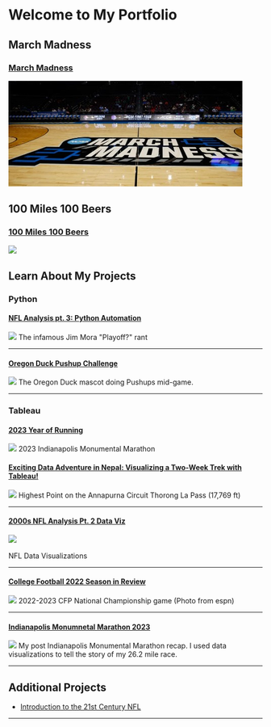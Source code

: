 # Welcome to My Portfolio

## March Madness
### [March Madness](/MM.html)
<img src="images/MM.jpg?raw=true"/>


## 100 Miles 100 Beers
### [100 Miles 100 Beers](/100.html)
<img src="images/Wilt.jpg?raw=true"/>



## Learn About My Projects
### Python

#### [NFL Analysis pt. 3: Python Automation](https://www.linkedin.com/pulse/nfl-analysis-pt-3-python-automation-andrew-redston-rjjhc%3FtrackingId=jzKWYE1FR%252BKboM%252BbIQHRNQ%253D%253D/?trackingId=jzKWYE1FR%2BKboM%2BbIQHRNQ%3D%3D)
<img src="images/playoffs.png?raw=true"/>
The infamous Jim Mora "Playoff?" rant

---

#### [Oregon Duck Pushup Challenge](https://www.linkedin.com/feed/update/urn:li:activity:7150255035589791744/)
<img src="images/OregonDuck.png?raw=true"/>
The Oregon Duck mascot doing Pushups mid-game.

---

### Tableau

#### [2023 Year of Running](https://www.linkedin.com/feed/update/urn:li:activity:7153093570797731840/)
<img src="images/RFR.jpg?raw=true"/>
2023 Indianapolis Monumental Marathon

#### [Exciting Data Adventure in Nepal: Visualizing a Two-Week Trek with Tableau!](https://www.linkedin.com/pulse/exciting-data-adventure-nepal-visualizing-two-week-trek-redston-0su8c%3FtrackingId=ktNqN%252FTqT8O1CxST8p6bHQ%253D%253D/?trackingId=ktNqN%2FTqT8O1CxST8p6bHQ%3D%3D)
<img src="images/Nepal.jpg?raw=true"/>
Highest Point on the Annapurna Circuit Thorong La Pass (17,769 ft)

---
#### [2000s NFL Analysis Pt. 2 Data Viz](https://www.linkedin.com/pulse/2000s-nfl-analysis-pt-2-data-viz-andrew-redston-9ceuc%3FtrackingId=CiJXOX7iQEabzOr2Sznm7Q%253D%253D/?trackingId=CiJXOX7iQEabzOr2Sznm7Q%3D%3D)
<img src="images/NFC North.png?raw=true"/>

NFL Data Visualizations

---
#### [College Football 2022 Season in Review](/CFB.md)
<img src="images/ESPNcfp.jpeg?raw=true"/>
2022-2023 CFP National Championship game (Photo from espn)

---
#### [Indianapolis Monumnetal Marathon 2023](https://www.linkedin.com/pulse/2023-indianapolis-monumental-marathon-andrew-redston-xk2kc%3FtrackingId=jZCB%252FYHmS8SggNaE2l%252FQpA%253D%253D/?trackingId=jZCB%2FYHmS8SggNaE2l%2FQpA%3D%3D)
[<img src="images/Pace Per Mile.png?raw=true"/>](https://www.linkedin.com/feed/update/urn:li:activity:7124915392812122113/)
My post Indianapolis Monumental Marathon recap. I used data visualizations to tell the story of my 26.2 mile race.


---

## Additional Projects
- [Introduction to the 21st Century NFL](https://www.linkedin.com/pulse/introduction-21st-century-nfl-andrew-redston-mlctc%3FtrackingId=73Uzu44tTIyIlTkPd5p56A%253D%253D/?trackingId=73Uzu44tTIyIlTkPd5p56A%3D%3D)


---




